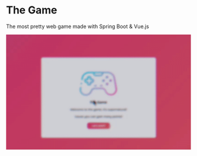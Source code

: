 # The Game
The most pretty web game made with Spring Boot &amp; Vue.js

![](https://github.com/tamermurtazaoglu/DemoGameSpringVue/blob/main/trailer.gif)
